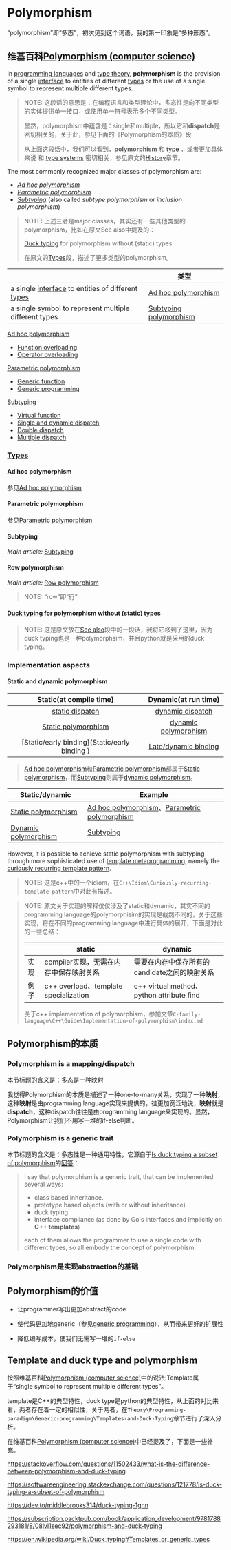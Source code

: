 # Polymorphism

“polymorphism”即“多态”，初次见到这个词语，我的第一印象是“多种形态”。

## 维基百科[Polymorphism (computer science)](https://en.wikipedia.org/wiki/Polymorphism_(computer_science))

In [programming languages](https://en.wikipedia.org/wiki/Programming_language) and [type theory](https://en.wikipedia.org/wiki/Type_theory), **polymorphism** is the provision of a single [interface](https://en.wikipedia.org/wiki/Interface_(computing)) to entities of different [types](https://en.wikipedia.org/wiki/Data_type) or the use of a single symbol to represent multiple different types.

> NOTE: 这段话的意思是：在编程语言和类型理论中，多态性是向不同类型的实体提供单一接口，或使用单一符号表示多个不同类型。
>
> 显然，polymorphism中蕴含是：single和multiple，所以它和**dispatch**是密切相关的，关于此，参见下面的《Polymorphism的本质》段
>
> 从上面这段话中，我们可以看到，**polymorphism** 和 [type](https://en.wikipedia.org/wiki/Data_type) ，或者更加具体来说 和  [type systems](https://en.wikipedia.org/wiki/Type_system) 密切相关，参见原文的[History](https://en.wikipedia.org/wiki/Polymorphism_(computer_science)#History)章节。

The most commonly recognized major classes of polymorphism are:

- *[Ad hoc polymorphism](https://en.wikipedia.org/wiki/Ad_hoc_polymorphism)*
- *[Parametric polymorphism](https://en.wikipedia.org/wiki/Parametric_polymorphism)* 
- *[Subtyping](https://en.wikipedia.org/wiki/Subtyping)*  (also called *subtype polymorphism* or *inclusion polymorphism*)

> NOTE: 上述三者是major classes，其实还有一些其他类型的polymorphism，比如在原文See also中提及的：
>
> [Duck typing](https://en.wikipedia.org/wiki/Duck_typing) for polymorphism without (static) types
>
> 在原文的[Types](https://en.wikipedia.org/wiki/Polymorphism_(computer_science)#Types)段，描述了更多类型的polymorphism。

|                                                              | 类型                                                         |
| ------------------------------------------------------------ | ------------------------------------------------------------ |
| a single [interface](https://en.wikipedia.org/wiki/Interface_(computing)) to entities of different [types](https://en.wikipedia.org/wiki/Data_type) | [Ad hoc polymorphism](https://en.wikipedia.org/wiki/Ad_hoc_polymorphism) |
| a single symbol to represent multiple different types        | [Subtyping polymorphism](https://en.wikipedia.org/wiki/Subtyping) |

[Ad hoc polymorphism](https://en.wikipedia.org/wiki/Ad_hoc_polymorphism)

- [Function overloading](https://en.wikipedia.org/wiki/Function_overloading)
- [Operator overloading](https://en.wikipedia.org/wiki/Operator_overloading)

[Parametric polymorphism](https://en.wikipedia.org/wiki/Parametric_polymorphism)

- [Generic function](https://en.wikipedia.org/wiki/Generic_function)
- [Generic programming](https://en.wikipedia.org/wiki/Generic_programming)

[Subtyping](https://en.wikipedia.org/wiki/Subtyping)

- [Virtual function](https://en.wikipedia.org/wiki/Virtual_function)
- [Single and dynamic dispatch](https://en.wikipedia.org/wiki/Dynamic_dispatch)
- [Double dispatch](https://en.wikipedia.org/wiki/Double_dispatch)
- [Multiple dispatch](https://en.wikipedia.org/wiki/Multiple_dispatch)



### [Types](https://en.wikipedia.org/wiki/Polymorphism_%28computer_science%29#Types)

#### Ad hoc polymorphism

参见[Ad hoc polymorphism](./Ad-hoc-polymorphism.md)



#### Parametric polymorphism

参见[Parametric polymorphism](./Parametric-polymorphism.md)

#### Subtyping

*Main article:* [Subtyping](https://en.wikipedia.org/wiki/Subtyping)

#### Row polymorphism

*Main article:* [Row polymorphism](https://en.wikipedia.org/wiki/Row_polymorphism)

> NOTE: “row”即“行”

#### [Duck typing](https://en.wikipedia.org/wiki/Duck_typing) for polymorphism without (static) types

> NOTE: 这是原文放在[See also](https://en.wikipedia.org/wiki/Polymorphism_(computer_science)#See_also)段中的一段话，我将它移到了这里，因为duck typing也是一种polymorphsim，并且python就是采用的duck typing。

### Implementation aspects

#### Static and dynamic polymorphism

|                   Static(at compile time)                    |                     Dynamic(at run time)                     |
| :----------------------------------------------------------: | :----------------------------------------------------------: |
| [static dispatch](https://en.wikipedia.org/wiki/Static_dispatch) | [dynamic dispatch](https://en.wikipedia.org/wiki/Dynamic_dispatch) |
| [Static polymorphism](https://en.wikipedia.org/wiki/Polymorphism_%28computer_science%29#Static_and_dynamic_polymorphism) | [dynamic polymorphism](https://en.wikipedia.org/wiki/Polymorphism_%28computer_science%29#Static_and_dynamic_polymorphism) |
|        [Static/early binding](Static/early binding )         | [Late/dynamic binding](https://en.wikipedia.org/wiki/Late_binding) |



> [Ad hoc polymorphism](https://en.wikipedia.org/wiki/Ad_hoc_polymorphism)和[Parametric polymorphism](https://en.wikipedia.org/wiki/Parametric_polymorphism)都属于[Static polymorphism](https://en.wikipedia.org/wiki/Polymorphism_%28computer_science%29#Static_and_dynamic_polymorphism)，而[Subtyping](https://en.wikipedia.org/wiki/Subtyping)则属于[dynamic polymorphism](https://en.wikipedia.org/wiki/Polymorphism_%28computer_science%29#Static_and_dynamic_polymorphism)。

| Static/dynamic                                               | Example                                                      |
| ------------------------------------------------------------ | ------------------------------------------------------------ |
| [Static polymorphism](https://en.wikipedia.org/wiki/Polymorphism_%28computer_science%29#Static_and_dynamic_polymorphism) | [Ad hoc polymorphism](https://en.wikipedia.org/wiki/Ad_hoc_polymorphism)、[Parametric polymorphism](https://en.wikipedia.org/wiki/Parametric_polymorphism) |
| [Dynamic polymorphism](https://en.wikipedia.org/wiki/Polymorphism_%28computer_science%29#Static_and_dynamic_polymorphism) | [Subtyping](https://en.wikipedia.org/wiki/Subtyping)         |

However, it is possible to achieve static polymorphism with subtyping through more sophisticated use of [template metaprogramming](https://en.wikipedia.org/wiki/Template_metaprogramming), namely the [curiously recurring template pattern](https://en.wikipedia.org/wiki/Curiously_recurring_template_pattern).

> NOTE: 这是c++中的一个idiom，在`C++\Idiom\Curiously-recurring-template-pattern`中对此有描述。



> NOTE: 原文关于实现的解释仅仅涉及了static和dynamic，其实不同的programming language的polymorphisim的实现是截然不同的，关于这些实现，将在不同的programming language中进行具体的展开，下面是对此的一些总结：
>
> |      | static                                 | dynamic                                       |
> | ---- | -------------------------------------- | --------------------------------------------- |
> | 实现 | compiler实现，无需在内存中保存映射关系 | 需要在内存中保存所有的candidate之间的映射关系 |
> | 例子 | c++ overload、template specialization  | c++ virtual method、python attribute find     |
>
> 关于c++ implementation of polymorphism，参加文章`C-family-language\C++\Guide\Implementation-of-polymorphism\index.md`



## Polymorphism的本质

### Polymorphism is a mapping/dispatch

本节标题的含义是：多态是一种映射	

我觉得Polymorphism的本质是描述了一种one-to-many关系，实现了一种**映射**，这种**映射**是由programming language实现来提供的，往更加宽泛地说，**映射**就是**dispatch**，这种dispatch往往是由programming language来实现的。显然，Polymorphism让我们不用写一堆的if-else判断。



### Polymorphism is a generic trait

本节标题的含义是：多态性是一种通用特性，它源自于[Is duck typing a subset of polymorphism](https://softwareengineering.stackexchange.com/questions/121778/is-duck-typing-a-subset-of-polymorphism)的[回答](https://softwareengineering.stackexchange.com/a/121818)：

> I say that polymorphism is a generic trait, that can be implemented several ways:
>
> - class based inheritance.
> - prototype based objects (with or without inheritance)
> - duck typing
> - interface compliance (as done by Go's interfaces and implicitly on **C++ templates**)
>
> each of them allows the programmer to use a single code with different types, so all embody the concept of polymorphism.



### Polymorphism是实现abstraction的基础



## Polymorphism的价值

- 让programmer写出更加abstract的code

- 使代码更加地generic（参见[generic programming](http://en.wikipedia.org/wiki/Generic_programming)），从而带来更好的扩展性
- 降低编写成本，使我们无需写一堆的`if-else`



## Template and duck type and polymorphism

按照维基百科[Polymorphism (computer science)](https://en.wikipedia.org/wiki/Polymorphism_(computer_science))中的说法:Template属于“single symbol to represent multiple different types”。

template是C++的典型特性，duck type是python的典型特性，从上面的对比来看，两者存在着一定的相似性，关于两者，在`Theory\Programming-paradigm\Generic-programming\Templates-and-Duck-Typing`章节进行了深入分析。

在维基百科[Polymorphism (computer science)](https://en.wikipedia.org/wiki/Polymorphism_(computer_science))中已经提及了，下面是一些补充。

https://stackoverflow.com/questions/11502433/what-is-the-difference-between-polymorphism-and-duck-typing



https://softwareengineering.stackexchange.com/questions/121778/is-duck-typing-a-subset-of-polymorphism



https://dev.to/middlebrooks314/duck-typing-1gnn



https://subscription.packtpub.com/book/application_development/9781788293181/8/08lvl1sec92/polymorphism-and-duck-typing



https://en.wikipedia.org/wiki/Duck_typing#Templates_or_generic_types